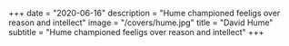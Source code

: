 +++
date        = "2020-06-16"
description = "Hume championed feeligs over reason and intellect"
image = "/covers/hume.jpg"
title       = "David Hume"
subtitle = "Hume championed feeligs over reason and intellect"
+++

